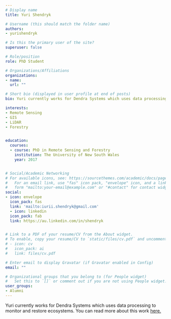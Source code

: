 ```yaml
---
# Display name
title: Yuri Shendryk

# Username (this should match the folder name)
authors:
- yurishendryk

# Is this the primary user of the site?
superuser: false

# Role/position
role: PhD Student

# Organizations/Affiliations
organizations:
- name: 
  url: ""

# Short bio (displayed in user profile at end of posts)
bio: Yuri currently works for Dendra Systems which uses data processing to monitor and restore ecosystems. You can read more about this work <a href="https://dendra.io/"> here. </a>

interests:
- Remote Sensing
- GIS
- LiDAR
- Forestry


education:
  courses:
  - course: PhD in Remote Sensing and Forestry
    institution: The University of New South Wales
    year: 2017


# Social/Academic Networking
# For available icons, see: https://sourcethemes.com/academic/docs/page-builder/#icons
#   For an email link, use "fas" icon pack, "envelope" icon, and a link in the
#   form "mailto:your-email@example.com" or "#contact" for contact widget.
social:
- icon: envelope
  icon_pack: fas
  link: 'mailto:iurii.shendryk@gmail.com'
  - icon: linkedin
  icon_pack: fab
  link: https://au.linkedin.com/in/shendryk


# Link to a PDF of your resume/CV from the About widget.
# To enable, copy your resume/CV to `static/files/cv.pdf` and uncomment the lines below.
# - icon: cv
#   icon_pack: ai
#   link: files/cv.pdf

# Enter email to display Gravatar (if Gravatar enabled in Config)
email: ""

# Organizational groups that you belong to (for People widget)
#   Set this to `[]` or comment out if you are not using People widget.
user_groups:
- Alumni
---
```


Yuri currently works for Dendra Systems which uses data processing to monitor and restore ecosystems. You can read more about this work <a href="https://dendra.io/"> here. </a>
